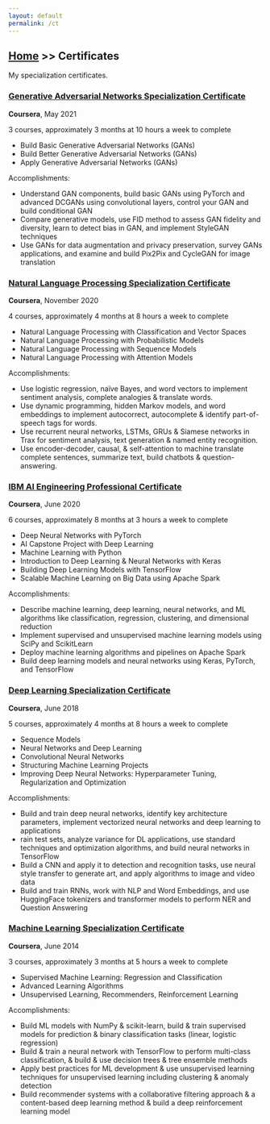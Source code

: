 ```yaml
---
layout: default
permalink: /ct
---
```


## [Home](/) >> Certificates

My specialization certificates.

### [Generative Adversarial Networks Specialization Certificate](https://www.coursera.org/account/accomplishments/specialization/VMRKG3EYJRNU)

**Coursera**, May 2021

3 courses, approximately 3 months at 10 hours a week to complete

- Build Basic Generative Adversarial Networks (GANs)
- Build Better Generative Adversarial Networks (GANs)
- Apply Generative Adversarial Networks (GANs)

Accomplishments:

* Understand GAN components, build basic GANs using PyTorch and advanced DCGANs using convolutional layers, control your GAN and build conditional GAN
* Compare generative models, use FID method to assess GAN fidelity and diversity, learn to detect bias in GAN, and implement StyleGAN techniques
* Use GANs for data augmentation and privacy preservation, survey GANs applications, and examine and build Pix2Pix and CycleGAN for image translation

### [Natural Language Processing Specialization Certificate](https://www.coursera.org/account/accomplishments/specialization/J36RF5DGX9EH)

**Coursera**, November 2020

4 courses, approximately 4 months at 8 hours a week to complete

- Natural Language Processing with Classification and Vector Spaces
- Natural Language Processing with Probabilistic Models
- Natural Language Processing with Sequence Models
- Natural Language Processing with Attention Models

Accomplishments:

* Use logistic regression, naïve Bayes, and word vectors to implement sentiment analysis, complete analogies & translate words.
* Use dynamic programming, hidden Markov models, and word embeddings to implement autocorrect, autocomplete & identify part-of-speech tags for words.
* Use recurrent neural networks, LSTMs, GRUs & Siamese networks in Trax for sentiment analysis, text generation & named entity recognition.
* Use encoder-decoder, causal, & self-attention to machine translate complete sentences, summarize text, build chatbots & question-answering.

### [IBM AI Engineering Professional Certificate](https://www.coursera.org/account/accomplishments/specialization/2CP6LZTVXSGC)

**Coursera**, June 2020

6 courses, approximately 8 months at 3 hours a week to complete

- Deep Neural Networks with PyTorch
- AI Capstone Project with Deep Learning
- Machine Learning with Python
- Introduction to Deep Learning & Neural Networks with Keras
- Building Deep Learning Models with TensorFlow
- Scalable Machine Learning on Big Data using Apache Spark

Accomplishments:

* Describe machine learning, deep learning, neural networks, and ML algorithms like classification, regression, clustering, and dimensional reduction
* Implement supervised and unsupervised machine learning models using SciPy and ScikitLearn
* Deploy machine learning algorithms and pipelines on Apache Spark
* Build deep learning models and neural networks using Keras, PyTorch, and TensorFlow

### [Deep Learning Specialization Certificate](https://www.coursera.org/account/accomplishments/specialization/46MFP45CUWMH)

**Coursera**, June 2018

5 courses, approximately 4 months at 8 hours a week to complete

- Sequence Models
- Neural Networks and Deep Learning
- Convolutional Neural Networks
- Structuring Machine Learning Projects
- Improving Deep Neural Networks: Hyperparameter Tuning, Regularization and Optimization

Accomplishments:

* Build and train deep neural networks, identify key architecture parameters, implement vectorized neural networks and deep learning to applications
* rain test sets, analyze variance for DL applications, use standard techniques and optimization algorithms, and build neural networks in TensorFlow
* Build a CNN and apply it to detection and recognition tasks, use neural style transfer to generate art, and apply algorithms to image and video data
* Build and train RNNs, work with NLP and Word Embeddings, and use HuggingFace tokenizers and transformer models to perform NER and Question Answering

### [Machine Learning Specialization Certificate](https://github.com/rmarquis/coursera-machinelearning/blob/master/ML-certificate.pdf)

**Coursera**, June 2014

3 courses, approximately 3 months at 5 hours a week to complete

- Supervised Machine Learning: Regression and Classification
- Advanced Learning Algorithms
- Unsupervised Learning, Recommenders, Reinforcement Learning

Accomplishments:

* Build ML models with NumPy & scikit-learn, build & train supervised models for prediction & binary classification tasks (linear, logistic regression)
* Build & train a neural network with TensorFlow to perform multi-class classification, & build & use decision trees & tree ensemble methods
* Apply best practices for ML development & use unsupervised learning techniques for unsupervised learning including clustering & anomaly detection
* Build recommender systems with a collaborative filtering approach & a content-based deep learning method & build a deep reinforcement learning model
